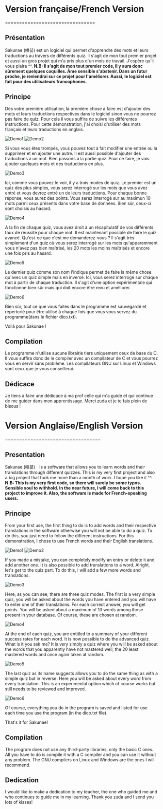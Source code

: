 # Version française/French Version
================================

## Présentation

Sakunae (咲苗) est un logiciel qui permet d'apprendre des mots et leurs traductions au travers de différents quiz. Il s'agit de mon tout premier projet et aussi un gros projet qui m'a pris plus d'un mois de travail. J'espère qu'il vous plaira ^^.
**N.B: Il s'agit de mon tout premier code, il y aura donc sûrement quelques coquilles. Âme sensible s'abstenir. Dans un futur proche, je reviendrai sur ce projet pour l'améliorer. Aussi, le logiciel est fait pour des utilisateurs francophones.**

## Principe

Dès votre première utilisation, la première chose à faire est d'ajouter des mots et leurs traductions respectives dans le logiciel sinon vous ne pourrez pas faire de quiz. Pour cela il vous suffira de suivre les différentes instructions. Pour cette démonstration, j'ai choisi d'utiliser des mots français et leurs traductions en anglais.

![Demo1](https://i.ibb.co/6g44nkh/Capture-d-cran-2022-12-06-07-19-55.png "Demo1")
![Demo2](https://i.ibb.co/RjNRtYR/Capture-d-cran-2022-12-06-07-20-41.png "Demo2")

Si vous vous êtes trompés, vous pouvez tout à fait modifier une entrée ou la supprimer et en ajouter une autre. Il est aussi possible d'ajouter des traductions à un mot. Bien passons à la partie quiz. Pour ce faire, je vais ajouter quelques mots et des traductions en plus.

![Demo3](https://i.ibb.co/x16LnYN/Capture-d-cran-2022-12-06-07-26-47.png "Demo3")

Ici, comme vous pouvez le voir, il y a trois modes de quiz. Le premier est un quiz des plus simples, vous serez interrogé sur les mots que vous avez entré et vous devrez entré un de leurs traductions. Pour chaque bonne réponse, vous aurez des points. Vous serez interrogé sur au maximun 10 mots parmi ceux présents dans votre base de données. Bien sûr, ceux-ci sont choisis au hasard.

![Demo4](https://i.ibb.co/FsPLpL4/Capture-d-cran-2022-12-06-07-30-35.png "Demo4")

A la fin de chaque quiz, vous avez droit à un récapitulatif de vos différents taux de réussite pour chaque mot. Il est maintenant possible de faire le quiz avancé. Qu'est-ce que c'est me demanderez-vous ? Il s'agit très simplement d'un quiz où vous serez interrogé sur les mots qu'apparemment vous n'avez pas bien maîtrisé, les 20 mots les moins maîtrisés et encore une fois pris au hasard.

![Demo5](https://i.ibb.co/fHqp2DS/Capture-d-cran-2022-12-06-08-01-23.png "Demo5")

Le dernier quiz comme son nom l'indique permet de faire la même chose qu'avec un quiz simple mais en inversé. Ici, vous serez interrogé sur chaque mot à partir de chaque traduction. Il s'agit d'une option expérimentale qui fonctionne bien sûr mais qui doit encore être revu et améliorer.

![Demo6](https://i.ibb.co/rvtJ16V/Capture-d-cran-2022-12-06-07-47-56.png "Demo6")

Bien sûr, tout ce que vous faites dans le programme est sauvegardé et répertorié pour être utilisé à chaque fois que vous vous servez du programme(dans le fichier dico.txt).

Voilà pour Sakunae !

## Compilation

Le programme n'utilise aucune librairie tiers uniquement ceux de base du C. Il vous suffira donc de le compiler avec un compilateur de C et vous pourrez vous en servir sans problème. Les compilateurs GNU sur Linux et Windows sont ceux que je vous conseillerai.


## Dédicace

Je tiens à faire une dédicace à ma prof celle qui m'a guidé et qui continue de me guider dans mon apprentissage. Merci zuda et je te fais plein de bisous !

# Version Anglaise/English Version
==================================

## Presentation

Sakunae (咲苗)　is a software that allows you to learn words and their translations through different quizzes. This is my very first project and also a big project that took me more than a month of work. I hope you like it ^^.
**N.B: This is my very first code, so there will surely be some typos. Sensible soul to withhold. In the near future, I will come back to this project to improve it. Also, the software is made for French-speaking users.**

## Principe

From your first use, the first thing to do is to add words and their respective translations in the software otherwise you will not be able to do a quiz. To do this, you just need to follow the different instructions. For this demonstration, I chose to use French words and their English translations.

![Demo1](https://i.ibb.co/6g44nkh/Capture-d-cran-2022-12-06-07-19-55.png "Demo1")
![Demo2](https://i.ibb.co/RjNRtYR/Capture-d-cran-2022-12-06-07-20-41.png "Demo2")

If you made a mistake, you can completely modify an entry or delete it and add another one. It is also possible to add translations to a word. Alright, let's get to the quiz part. To do this, I will add a few more words and translations.

![Demo3](https://i.ibb.co/x16LnYN/Capture-d-cran-2022-12-06-07-26-47.png "Demo3")

Here, as you can see, there are three quiz modes. The first is a very simple quiz, you will be asked about the words you have entered and you will have to enter one of their translations. For each correct answer, you will get points. You will be asked about a maximum of 10 words among those present in your database. Of course, these are chosen at random.

![Demo4](https://i.ibb.co/FsPLpL4/Capture-d-cran-2022-12-06-07-30-35.png "Demo4")

At the end of each quiz, you are entitled to a summary of your different success rates for each word. It is now possible to do the advanced quiz. What is it you ask me? It is very simply a quiz where you will be asked about the words that you apparently have not mastered well, the 20 least mastered words and once again taken at random.

![Demo5](https://i.ibb.co/fHqp2DS/Capture-d-cran-2022-12-06-08-01-23.png "Demo5")

The last quiz as its name suggests allows you to do the same thing as with a simple quiz but in reverse. Here you will be asked about every word from every translation. This is an experimental option which of course works but still needs to be reviewed and improved.

![Demo6](https://i.ibb.co/rvtJ16V/Capture-d-cran-2022-12-06-07-47-56.png "Demo6")

Of course, everything you do in the program is saved and listed for use each time you use the program (in the dico.txt file).

That's it for Sakunae!

## Compilation

The program does not use any third-party libraries, only the basic C ones. All you have to do is compile it with a C compiler and you can use it without any problem. The GNU compilers on Linux and Windows are the ones I will recommend.

## Dedication

I would like to make a dedication to my teacher, the one who guided me and who continues to guide me in my learning. Thank you zuda and I send you lots of kisses!